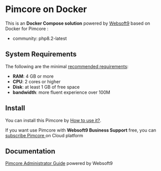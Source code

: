 # Pimcore  on Docker  

This is an **Docker Compose solution** powered by [Websoft9](https://www.websoft9.com) based on Docker for Pimcore :


 - community:  php8.2-latest


## System Requirements

The following are the minimal [recommended requirements](https://github.com/pimcore/docker#recommended-system-requirements):

* **RAM**: 4 GB or more
* **CPU**: 2 cores or higher
* **Disk**: at least 1 GB of free space
* **bandwidth**: more fluent experience over 100M  

## Install

You can install this Pimcore  by [How to use it?](https://github.com/Websoft9/docker-library#how-to-use-it).   

If you want use Pimcore  with **Websoft9 Business Support** free, you can [subscribe Pimcore ](https://www.websoft9.com/apps) on Cloud platform

## Documentation

[Pimcore  Administrator Guide](https://support.websoft9.com/docs/pimcore) powered by Websoft9